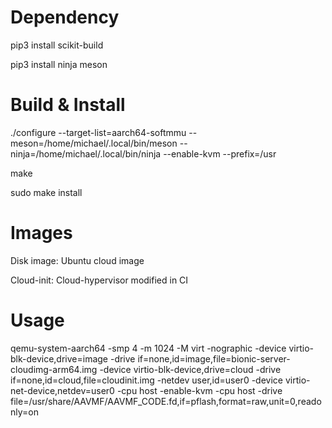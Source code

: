 # Dependency

pip3 install scikit-build

pip3 install ninja meson

# Build & Install

./configure --target-list=aarch64-softmmu --meson=/home/michael/.local/bin/meson --ninja=/home/michael/.local/bin/ninja --enable-kvm --prefix=/usr

make

sudo make install

# Images

Disk image: Ubuntu cloud image

Cloud-init: Cloud-hypervisor modified in CI

# Usage

qemu-system-aarch64 -smp 4 -m 1024 -M virt -nographic -device virtio-blk-device,drive=image -drive if=none,id=image,file=bionic-server-cloudimg-arm64.img -device virtio-blk-device,drive=cloud -drive if=none,id=cloud,file=cloudinit.img -netdev user,id=user0 -device virtio-net-device,netdev=user0 -cpu host -enable-kvm -cpu host -drive file=/usr/share/AAVMF/AAVMF_CODE.fd,if=pflash,format=raw,unit=0,readonly=on
